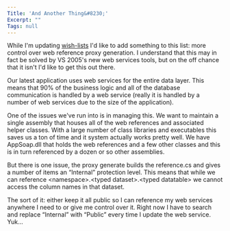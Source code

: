```yaml
---
Title: 'And Another Thing&#8230;'
Excerpt: ""
Tags: null
---
```

<p>While I'm updating <a href="http://weblogs.asp.net/mlafleur/archive/2004/07/06/174199.aspx">wish-lists</a>&nbsp;I'd like to add something to this list: more control over web reference proxy generation. I understand that this may in fact be solved by VS 2005's new web services tools, but on the off chance that it isn't I'd like to get this out there.</p>
<p>Our latest application uses web services for the entire data layer. This means that 90% of the business logic and all of the database communication is handled by a web service (really it is handled by a number of web services due to the size of the application). </p>
<p>One of the issues we've run into is in managing this. We want to maintain a single assembly that houses all of the web references and associated helper classes. With a large number of class libraries and executables this saves us a ton of time and&nbsp;it system actually works pretty well. We have AppSoap.dll that holds the web references and a few other classes and this is in turn referenced by a dozen or so other assemblies. </p>
<p>But there is one issue, the proxy generate builds the reference.cs and gives a number of items an &#8220;Internal&#8221; protection level. This means that while we can reference &lt;namespace&gt;.&lt;typed dataset&gt;.&lt;typed datatable&gt; we cannot access the column names in that dataset. </p>
<p>The sort of it: either keep it all public so I can reference my web services anywhere I need to or give me control over it. Right now I have to search and replace &#8220;Internal&#8221; with &#8220;Public&#8221; every time I update the web service. Yuk...</p>